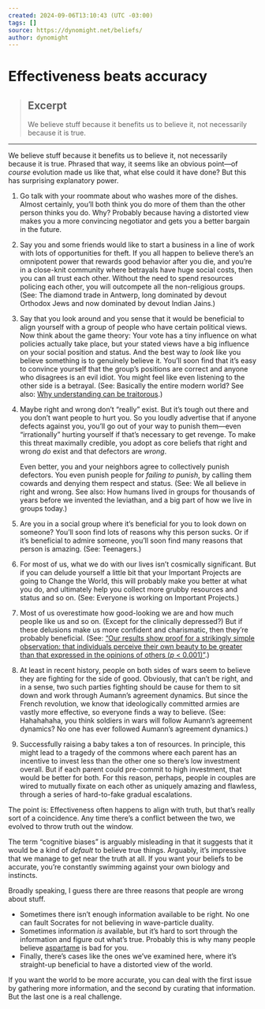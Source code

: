 ```yaml
---
created: 2024-09-06T13:10:43 (UTC -03:00)
tags: []
source: https://dynomight.net/beliefs/
author: dynomight
---
```


# Effectiveness beats accuracy

> ## Excerpt
> We believe stuff because it benefits us to believe it, not necessarily because it is true.

---
We believe stuff because it benefits us to believe it, not necessarily because it is true. Phrased that way, it seems like an obvious point—of _course_ evolution made us like that, what else could it have done? But this has surprising explanatory power.

1.  Go talk with your roommate about who washes more of the dishes. Almost certainly, you’ll both think you do more of them than the other person thinks you do. Why? Probably because having a distorted view makes you a more convincing negotiator and gets you a better bargain in the future.
    
2.  Say you and some friends would like to start a business in a line of work with lots of opportunities for theft. If you all happen to believe there’s an omnipotent power that rewards good behavior after you die, and you’re in a close-knit community where betrayals have huge social costs, then you can all trust each other. Without the need to spend resources policing each other, you will outcompete all the non-religious groups. (See: The diamond trade in Antwerp, long dominated by devout Orthodox Jews and now dominated by devout Indian Jains.)
    
3.  Say that you look around and you sense that it would be beneficial to align yourself with a group of people who have certain political views. Now think about the game theory: Your vote has a tiny influence on what policies actually take place, but your stated views have a big influence on your social position and status. And the best way to _look_ like you believe something is to genuinely believe it. You’ll soon find that it’s easy to convince yourself that the group’s positions are correct and anyone who disagrees is an evil idiot. You might feel like even listening to the other side is a betrayal. (See: Basically the entire modern world? See also: [Why understanding can be traitorous](https://dynomight.net/traitorous/).)
    
4.  Maybe right and wrong don’t “really” exist. But it’s tough out there and you don’t want people to hurt you. So you loudly advertise that if anyone defects against you, you’ll go out of your way to punish them—even “irrationally” hurting yourself if that’s necessary to get revenge. To make this threat maximally credible, you adopt as core beliefs that right and wrong _do_ exist and that defectors are _wrong_.
    
    Even better, you and your neighbors agree to collectively punish defectors. You even punish people for _failing to punish_, by calling them cowards and denying them respect and status. (See: We all believe in right and wrong. See also: How humans lived in groups for thousands of years before we invented the leviathan, and a big part of how we live in groups today.)
    
5.  Are you in a social group where it’s beneficial for you to look down on someone? You’ll soon find lots of reasons why this person sucks. Or if it’s beneficial to admire someone, you’ll soon find many reasons that person is amazing. (See: Teenagers.)
    
6.  For most of us, what we do with our lives isn’t cosmically significant. But if you can delude yourself a little bit that your Important Projects are going to Change the World, this will probably make you better at what you do, and ultimately help you collect more grubby resources and status and so on. (See: Everyone is working on Important Projects.)
    
7.  Most of us overestimate how good-looking we are and how much people like us and so on. (Except for the clinically depressed?) But if these delusions make us more confident and charismatic, then they’re probably beneficial. (See: [“Our results show proof for a strikingly simple observation: that individuals perceive their own beauty to be greater than that expressed in the opinions of others (_p_ < 0.001)”](https://doi.org/10.1016/j.jcms.2012.02.007).)
    
8.  At least in recent history, people on both sides of wars seem to believe they are fighting for the side of good. Obviously, that can’t be right, and in a sense, two such parties fighting should be cause for them to sit down and work through Aumann’s agreement dynamics. But since the French revolution, we know that ideologically committed armies are vastly more effective, so everyone finds a way to believe. (See: Hahahahaha, you think soldiers in wars will follow Aumann’s agreement dynamics? No one has ever followed Aumann’s agreement dynamics.)
    
9.  Successfully raising a baby takes a ton of resources. In principle, this might lead to a tragedy of the commons where each parent has an incentive to invest less than the other one so there’s low investment overall. But if each parent could pre-commit to high investment, that would be better for both. For this reason, perhaps, people in couples are wired to mutually fixate on each other as uniquely amazing and flawless, through a series of hard-to-fake gradual escalations.
    

The point is: Effectiveness often happens to align with truth, but that’s really sort of a coincidence. Any time there’s a conflict between the two, we evolved to throw truth out the window.

The term “cognitive biases” is arguably misleading in that it suggests that it would be a kind of _default_ to believe true things. Arguably, it’s impressive that we manage to get near the truth at all. If you want your beliefs to be accurate, you’re constantly swimming against your own biology and instincts.

Broadly speaking, I guess there are three reasons that people are wrong about stuff.

-   Sometimes there isn’t enough information available to be right. No one can fault Socrates for not believing in wave-particle duality.
-   Sometimes information _is_ available, but it’s hard to sort through the information and figure out what’s true. Probably this is why many people believe [aspartame](https://dynomight.net/aspartame/) is bad for you.
-   Finally, there’s cases like the ones we’ve examined here, where it’s straight-up beneficial to have a distorted view of the world.

If you want the world to be more accurate, you can deal with the first issue by gathering more information, and the second by curating that information. But the last one is a real challenge.
